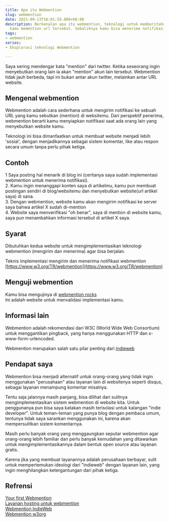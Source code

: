 ```yaml
---
title: Apa itu Webmention
slug: webmention
date: 2021-09-13T16:01:59.000+08:00
description: Berkenalan apa itu webmention, teknologi untuk memberitahu URL lain saat
  kamu memention url tersebut. Sebaliknya kamu bisa menerima notifikasi saat dimention
tags:
- webmention
series:
- Eksplorasi teknologi Webmention

---
```

Saya sering mendengar kata "mention" dari twitter. Ketika seseorang ingin menyebutkan orang lain ia akan "mention" akun lain tersebut. Webmention tidak jauh berbeda, tapi ini bukan antar akun twitter, melainkan antar URL website.

## Mengenal webmention

Webmention adalah cara sederhana untuk mengirim notifikasi ke sebuah URL yang kamu sebutkan (mention) di websitemu. Dari perspektif penerima, webmention berarti kamu menyiapkan notifikasi saat ada orang lain yang menyebutkan website kamu.

Teknologi ini bisa dimanfaatkan untuk membuat website menjadi lebih 'sosial', dengan menjadikannya sebagai sistem komentar, like atau respon secara umum tanpa perlu pihak ketiga.

## Contoh

1 Saya posting hal menarik di blog ini (ceritanya saya sudah implementasi webmention untuk menerima notifikasi).  
2\. Kamu ingin menanggapi konten saya di artikelmu, kamu pun membuat postingan sendiri di blog/websitemu dan menyebutkan website(url artikel saya) di sana.  
3\. Dengan webmention, website kamu akan mengirim notifikasi ke server saya bahwa artikel X sudah di-mention  
4\. Website saya menverifikasi "oh benar", saya di mention di website kamu, saya pun menambahkan informasi tersebut di artikel X saya.

## Syarat

Dibutuhkan kedua website untuk mengimplementasikan teknologi webmention (mengirim dan menerima) agar bisa berjalan.

Teknis implementasi mengirim dan menerima notifikasi webmention
[https://www.w3.org/TR/webmention](https://www.w3.org/TR/webmention)

## Menguji webmention

Kamu bisa mengujinya di [webmention rocks](https://webmention.rocks/)  
Ini adalah website untuk menvalidasi implementasi kamu.

## Informasi lain

Webmention adalah rekomendasi dari W3C (World Wide Web Consortium) untuk menggantikan pingback, yang hanya menggunakan HTTP dan x-www-form-urlencoded.

Webmention merupakan salah satu pilar penting dari [indieweb](https://jurnal.dev/indieweb/)

## Pendapat saya

Webmention bisa menjadi alternatif untuk orang-orang yang tidak ingin menggunakan "perusahaan" atau layanan lain di websitenya seperti disqus, sebagai layanan menampung komentar misalnya.

Tentu saja jalannya masih panjang, bisa dilihat dari sulitnya mengimplementasikan sistem webmention di website kita. Untuk penggunanya pun bisa saya katakan masih terisolasi untuk kalangan "indie developer". Untuk teman-teman yang punya blog dengan pembaca umum, tentunya tidak saya sarankan menggunakan ini, karena akan mempersulitkan sistem komentarnya.

Masih perlu banyak orang yang menggaungkan seputar webmention agar orang-orang lebih familiar dan perlu banyak kemudahan yang ditawarkan untuk mengimplementasikannya dalam bentuk open source atau layanan gratis.

Karena jika yang membuat layanannya adalah perusahaan berbayar, sulit untuk mempertemukan ideologi dari "indieweb" dengan layanan lain, yang ingin menghilangkan ketergantungan dari pihak ketiga.

## Refrensi

[Your first Webmention](https://aaronparecki.com/2018/06/30/11/your-first-webmention#responses)  
[Layanan hosting untuk webmention](https://webmention.io/)  
[Webmention IndieWeb](https://indieweb.org/Webmention)  
[Webmention w3org](https://www.w3.org/TR/webmention/#authorsnote-p-2)
